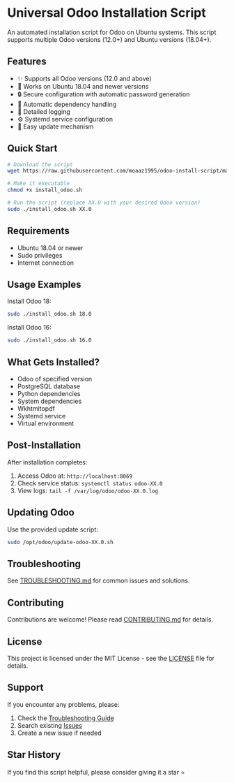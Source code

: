 # Universal Odoo Installation Script

An automated installation script for Odoo on Ubuntu systems. This script supports multiple Odoo versions (12.0+) and Ubuntu versions (18.04+).

## Features

- ✨ Supports all Odoo versions (12.0 and above)
- 🐧 Works on Ubuntu 18.04 and newer versions
- 🔒 Secure configuration with automatic password generation
- 🚀 Automatic dependency handling
- 📝 Detailed logging
- ⚙️ Systemd service configuration
- 🔄 Easy update mechanism

## Quick Start

```bash
# Download the script
wget https://raw.githubusercontent.com/moaaz1995/odoo-install-script/main/install_odoo.sh

# Make it executable
chmod +x install_odoo.sh

# Run the script (replace XX.0 with your desired Odoo version)
sudo ./install_odoo.sh XX.0
```

## Requirements

- Ubuntu 18.04 or newer
- Sudo privileges
- Internet connection

## Usage Examples

Install Odoo 18:
```bash
sudo ./install_odoo.sh 18.0
```

Install Odoo 16:
```bash
sudo ./install_odoo.sh 16.0
```

## What Gets Installed?

- Odoo of specified version
- PostgreSQL database
- Python dependencies
- System dependencies
- Wkhtmltopdf
- Systemd service
- Virtual environment

## Post-Installation

After installation completes:
1. Access Odoo at: `http://localhost:8069`
2. Check service status: `systemctl status odoo-XX.0`
3. View logs: `tail -f /var/log/odoo/odoo-XX.0.log`

## Updating Odoo

Use the provided update script:
```bash
sudo /opt/odoo/update-odoo-XX.0.sh
```

## Troubleshooting

See [TROUBLESHOOTING.md](docs/TROUBLESHOOTING.md) for common issues and solutions.

## Contributing

Contributions are welcome! Please read [CONTRIBUTING.md](docs/CONTRIBUTING.md) for details.

## License

This project is licensed under the MIT License - see the [LICENSE](LICENSE) file for details.

## Support

If you encounter any problems, please:
1. Check the [Troubleshooting Guide](docs/TROUBLESHOOTING.md)
2. Search existing [Issues](https://github.com/YOUR_USERNAME/odoo-install-script/issues)
3. Create a new issue if needed

## Star History

If you find this script helpful, please consider giving it a star ⭐️
